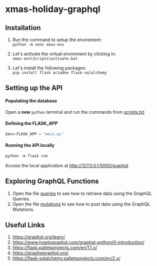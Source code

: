 # xmas-holiday-graphql

## Installation

1. Run the command to setup the enviroment:<br/>
``python -m venv xmas-env``

2. Let's activate the virtual enviroment by clicking in:<br/>
``xmas-env\Scripts\activate.bat``

3. Let's install the following packages:<br/>
``pip install flask ariadne flask-sqlalchemy``

## Setting up the API

#### Populating the database
Open a **new** `python` terminal and run the commands from [scripts.txt](database/scripts.txt)

#### Defining the FLASK_APP
```python
$env:FLASK_APP = "main.py"
```

#### Running the API locally
```python
python -m flask run
```

Access the local application at http://127.0.0.1:5000/graphql

## Exploring GraphQL Functions
1. Open the file [queries](graphql/queries.graphql) to see how to retrieve data using the GraphQL Queries.
2. Open the file [mutations](graphql/mutations.graphql) to see how to post data using the GraphQL Mutations.

## Useful Links

1. https://graphql.org/learn/
2. https://www.howtographql.com/graphql-python/0-introduction/
3. https://flask.palletsprojects.com/en/1.1.x/
4. https://ariadnegraphql.org/
5. https://flask-sqlalchemy.palletsprojects.com/en/2.x/
